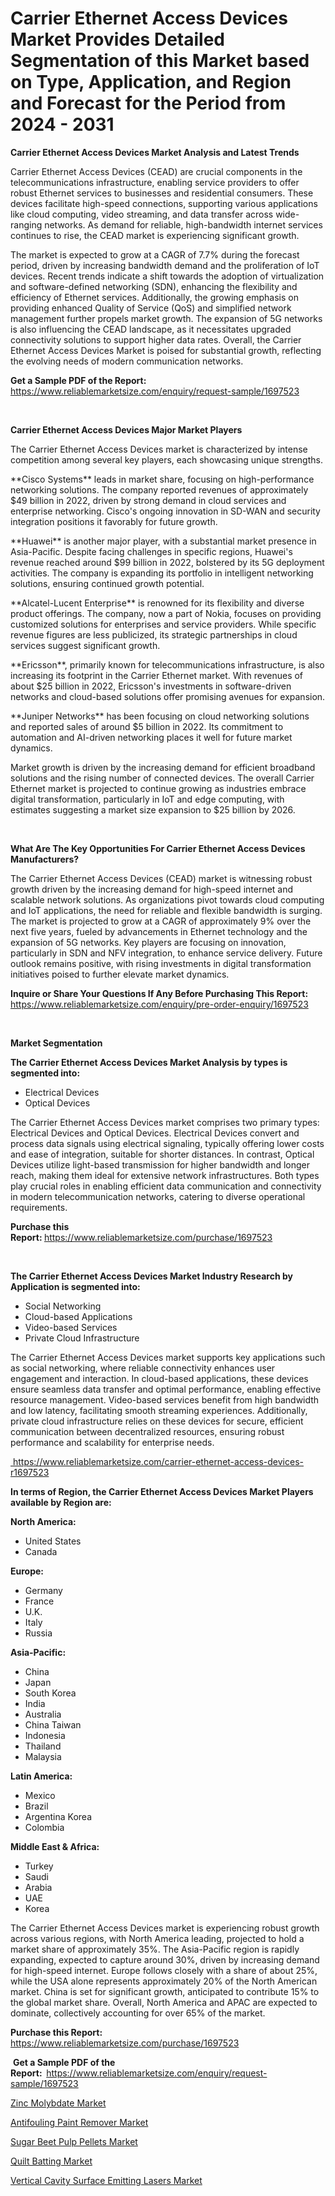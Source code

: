<p><h1>Carrier Ethernet Access Devices Market Provides Detailed Segmentation of this Market based on Type, Application, and Region and Forecast for the Period from 2024 - 2031</h1></p><p><strong>Carrier Ethernet Access Devices Market Analysis and Latest Trends</strong></p>
<p><p>Carrier Ethernet Access Devices (CEAD) are crucial components in the telecommunications infrastructure, enabling service providers to offer robust Ethernet services to businesses and residential consumers. These devices facilitate high-speed connections, supporting various applications like cloud computing, video streaming, and data transfer across wide-ranging networks. As demand for reliable, high-bandwidth internet services continues to rise, the CEAD market is experiencing significant growth. </p><p>The market is expected to grow at a CAGR of 7.7% during the forecast period, driven by increasing bandwidth demand and the proliferation of IoT devices. Recent trends indicate a shift towards the adoption of virtualization and software-defined networking (SDN), enhancing the flexibility and efficiency of Ethernet services. Additionally, the growing emphasis on providing enhanced Quality of Service (QoS) and simplified network management further propels market growth. The expansion of 5G networks is also influencing the CEAD landscape, as it necessitates upgraded connectivity solutions to support higher data rates. Overall, the Carrier Ethernet Access Devices Market is poised for substantial growth, reflecting the evolving needs of modern communication networks.</p></p>
<p><strong>Get a Sample PDF of the Report:&nbsp;</strong> <a href="https://www.reliablemarketsize.com/enquiry/request-sample/1697523?utm_campaign=1133&utm_medium=2&utm_source=Github&utm_content=ia&utm_term=12122024&utm_id=carrier-ethernet-access-devices">https://www.reliablemarketsize.com/enquiry/request-sample/1697523</a></p>
<p>&nbsp;</p>
<p><strong>Carrier Ethernet Access Devices Major Market Players</strong></p>
<p><p>The Carrier Ethernet Access Devices market is characterized by intense competition among several key players, each showcasing unique strengths. </p><p>**Cisco Systems** leads in market share, focusing on high-performance networking solutions. The company reported revenues of approximately $49 billion in 2022, driven by strong demand in cloud services and enterprise networking. Cisco's ongoing innovation in SD-WAN and security integration positions it favorably for future growth.</p><p>**Huawei** is another major player, with a substantial market presence in Asia-Pacific. Despite facing challenges in specific regions, Huawei's revenue reached around $99 billion in 2022, bolstered by its 5G deployment activities. The company is expanding its portfolio in intelligent networking solutions, ensuring continued growth potential.</p><p>**Alcatel-Lucent Enterprise** is renowned for its flexibility and diverse product offerings. The company, now a part of Nokia, focuses on providing customized solutions for enterprises and service providers. While specific revenue figures are less publicized, its strategic partnerships in cloud services suggest significant growth.</p><p>**Ericsson**, primarily known for telecommunications infrastructure, is also increasing its footprint in the Carrier Ethernet market. With revenues of about $25 billion in 2022, Ericsson's investments in software-driven networks and cloud-based solutions offer promising avenues for expansion.</p><p>**Juniper Networks** has been focusing on cloud networking solutions and reported sales of around $5 billion in 2022. Its commitment to automation and AI-driven networking places it well for future market dynamics.</p><p>Market growth is driven by the increasing demand for efficient broadband solutions and the rising number of connected devices. The overall Carrier Ethernet market is projected to continue growing as industries embrace digital transformation, particularly in IoT and edge computing, with estimates suggesting a market size expansion to $25 billion by 2026.</p></p>
<p>&nbsp;</p>
<p><strong>What Are The Key Opportunities For Carrier Ethernet Access Devices Manufacturers?</strong></p>
<p><p>The Carrier Ethernet Access Devices (CEAD) market is witnessing robust growth driven by the increasing demand for high-speed internet and scalable network solutions. As organizations pivot towards cloud computing and IoT applications, the need for reliable and flexible bandwidth is surging. The market is projected to grow at a CAGR of approximately 9% over the next five years, fueled by advancements in Ethernet technology and the expansion of 5G networks. Key players are focusing on innovation, particularly in SDN and NFV integration, to enhance service delivery. Future outlook remains positive, with rising investments in digital transformation initiatives poised to further elevate market dynamics.</p></p>
<p><strong>Inquire or Share Your Questions If Any Before Purchasing This Report:</strong> <a href="https://www.reliablemarketsize.com/enquiry/pre-order-enquiry/1697523?utm_campaign=1133&utm_medium=2&utm_source=Github&utm_content=ia&utm_term=12122024&utm_id=carrier-ethernet-access-devices">https://www.reliablemarketsize.com/enquiry/pre-order-enquiry/1697523</a></p>
<p>&nbsp;</p>
<p><strong>Market Segmentation</strong></p>
<p><strong>The Carrier Ethernet Access Devices Market Analysis by types is segmented into:</strong></p>
<p><ul><li>Electrical Devices</li><li>Optical Devices</li></ul></p>
<p><p>The Carrier Ethernet Access Devices market comprises two primary types: Electrical Devices and Optical Devices. Electrical Devices convert and process data signals using electrical signaling, typically offering lower costs and ease of integration, suitable for shorter distances. In contrast, Optical Devices utilize light-based transmission for higher bandwidth and longer reach, making them ideal for extensive network infrastructures. Both types play crucial roles in enabling efficient data communication and connectivity in modern telecommunication networks, catering to diverse operational requirements.</p></p>
<p><strong>Purchase this Report:&nbsp;</strong><a href="https://www.reliablemarketsize.com/purchase/1697523?utm_campaign=1133&utm_medium=2&utm_source=Github&utm_content=ia&utm_term=12122024&utm_id=carrier-ethernet-access-devices">https://www.reliablemarketsize.com/purchase/1697523</a></p>
<p>&nbsp;</p>
<p><strong>The Carrier Ethernet Access Devices Market Industry Research by Application is segmented into:</strong></p>
<p><ul><li>Social Networking</li><li>Cloud-based Applications</li><li>Video-based Services</li><li>Private Cloud Infrastructure</li></ul></p>
<p><p>The Carrier Ethernet Access Devices market supports key applications such as social networking, where reliable connectivity enhances user engagement and interaction. In cloud-based applications, these devices ensure seamless data transfer and optimal performance, enabling effective resource management. Video-based services benefit from high bandwidth and low latency, facilitating smooth streaming experiences. Additionally, private cloud infrastructure relies on these devices for secure, efficient communication between decentralized resources, ensuring robust performance and scalability for enterprise needs.</p></p>
<p><a href="https://www.reliablemarketsize.com/carrier-ethernet-access-devices-r1697523?utm_campaign=1133&utm_medium=2&utm_source=Github&utm_content=ia&utm_term=12122024&utm_id=carrier-ethernet-access-devices">&nbsp;https://www.reliablemarketsize.com/carrier-ethernet-access-devices-r1697523</a></p>
<p><strong>In terms of Region, the Carrier Ethernet Access Devices Market Players available by Region are:</strong></p>
<p>
    <p> <strong> North America: </strong>
        <ul>
            <li>United States</li>
            <li>Canada</li>
        </ul>
        </p> 
    <p> <strong> Europe: </strong>
        <ul>
            <li>Germany</li>
            <li>France</li>
            <li>U.K.</li>
            <li>Italy</li>
            <li>Russia</li>
        </ul>
        </p> 
    <p> <strong> Asia-Pacific: </strong>
        <ul>
            <li>China</li>
            <li>Japan</li>
            <li>South Korea</li>
            <li>India</li>
            <li>Australia</li>
            <li>China Taiwan</li>
            <li>Indonesia</li>
            <li>Thailand</li>
            <li>Malaysia</li>
        </ul>
        </p> 
    <p> <strong> Latin America: </strong>
        <ul>
            <li>Mexico</li>
            <li>Brazil</li>
            <li>Argentina Korea</li>
            <li>Colombia</li>
        </ul>
        </p> 
    <p> <strong> Middle East & Africa: </strong>
        <ul>
            <li>Turkey</li>
            <li>Saudi</li>
            <li>Arabia</li>
            <li>UAE</li>
            <li>Korea</li>
        </ul>
    </p>
    </p>
<p><p>The Carrier Ethernet Access Devices market is experiencing robust growth across various regions, with North America leading, projected to hold a market share of approximately 35%. The Asia-Pacific region is rapidly expanding, expected to capture around 30%, driven by increasing demand for high-speed internet. Europe follows closely with a share of about 25%, while the USA alone represents approximately 20% of the North American market. China is set for significant growth, anticipated to contribute 15% to the global market share. Overall, North America and APAC are expected to dominate, collectively accounting for over 65% of the market.</p></p>
<p><strong>Purchase this Report: </strong><a href="https://www.reliablemarketsize.com/purchase/1697523?utm_campaign=1133&utm_medium=2&utm_source=Github&utm_content=ia&utm_term=12122024&utm_id=carrier-ethernet-access-devices">https://www.reliablemarketsize.com/purchase/1697523</a></p>
<p>&nbsp;<strong>Get a Sample PDF of the Report:&nbsp;&nbsp;</strong><a href="https://www.reliablemarketsize.com/enquiry/request-sample/1697523?utm_campaign=1133&utm_medium=2&utm_source=Github&utm_content=ia&utm_term=12122024&utm_id=carrier-ethernet-access-devices">https://www.reliablemarketsize.com/enquiry/request-sample/1697523</a></p>
<p><strong></strong></p>
<p><p><a href="https://www.linkedin.com/pulse/global-zinc-molybdate-market-insights-size-share-trends-growth-x1gxe?utm_campaign=1133&utm_medium=2&utm_source=Github&utm_content=ia&utm_term=12122024&utm_id=carrier-ethernet-access-devices">Zinc Molybdate Market</a></p><p><a href="https://www.linkedin.com/pulse/insights-antifouling-paint-remover-market-2024-2031-growth-c7w2e?utm_campaign=1133&utm_medium=2&utm_source=Github&utm_content=ia&utm_term=12122024&utm_id=carrier-ethernet-access-devices">Antifouling Paint Remover Market</a></p><p><a href="https://www.linkedin.com/pulse/sugar-beet-pulp-pellets-market-revenue-insights-57-cagr-n9tje?utm_campaign=1133&utm_medium=2&utm_source=Github&utm_content=ia&utm_term=12122024&utm_id=carrier-ethernet-access-devices">Sugar Beet Pulp Pellets Market</a></p><p><a href="https://www.linkedin.com/pulse/market-size-growth-projections-quilt-batting-industry-44-ru2qe?utm_campaign=1133&utm_medium=2&utm_source=Github&utm_content=ia&utm_term=12122024&utm_id=carrier-ethernet-access-devices">Quilt Batting Market</a></p><p><a href="https://github.com/WillieWoodard/Market-Research-Report-List-7/blob/main/vertical-cavity-surface-emitting-lasers-market.md?utm_campaign=1133&utm_medium=2&utm_source=Github&utm_content=ia&utm_term=12122024&utm_id=carrier-ethernet-access-devices">Vertical Cavity Surface Emitting Lasers Market</a></p></p>